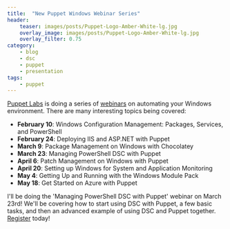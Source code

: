 ```yaml
---
title:  "New Puppet Windows Webinar Series"
header:
    teaser: images/posts/Puppet-Logo-Amber-White-lg.jpg
    overlay_image: images/posts/Puppet-Logo-Amber-White-lg.jpg
    overlay_filter: 0.75
category:
    - blog
    - dsc
    - puppet
    - presentation
tags:
    - puppet
---
```


[Puppet Labs](https://puppetlabs.com) is doing a series of [webinars](https://puppetlabs.com/blog/announcing-our-windows-webinar-series) on automating your Windows environment. There are many interesting topics being covered:

- **February 10**: Windows Configuration Management: Packages, Services, and PowerShell
- **February 24**: Deploying IIS and ASP.NET with Puppet
- **March 9**: Package Management on Windows with Chocolatey
- **March 23**: Managing PowerShell DSC with Puppet
- **April 6**: Patch Management on Windows with Puppet
- **April 20**: Setting up Windows for System and Application Monitoring
- **May 4**: Getting Up and Running with the Windows Module Pack
- **May 18**: Get Started on Azure with Puppet

I'll be doing the 'Managing PowerShell DSC with Puppet' webinar on March 23rd! We'll be covering how to start using DSC with Puppet, a few basic tasks, and then an advanced example of using DSC and Puppet together. [Register](http://info.puppetlabs.com/1885-Windows-Series-Main_LP-Registration.html?_ga=1.99520668.381244880.1457036048) today!


